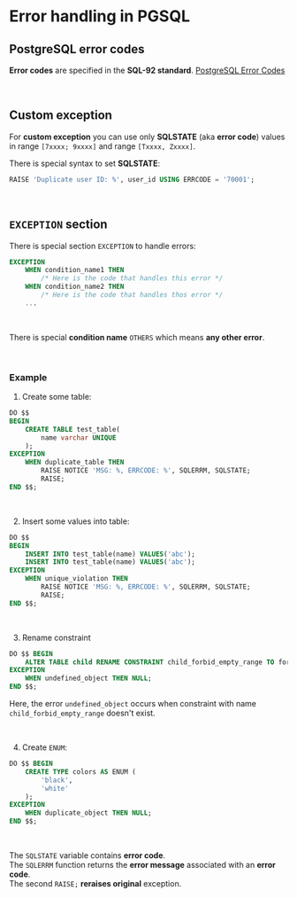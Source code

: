 # Error handling in PGSQL
## PostgreSQL error codes
**Error codes** are specified in the **SQL-92 standard**.
[PostgreSQL Error Codes](https://www.postgresql.org/docs/current/errcodes-appendix.html)

<br>

## Custom exception
For **custom exception** you can use only **SQLSTATE** (aka **error code**) values in range `[7xxxx; 9xxxx]` and range `[Txxxx, Zxxxx]`.<br>

There is special syntax to set **SQLSTATE**:
```sql
RAISE 'Duplicate user ID: %', user_id USING ERRCODE = '70001';
```

<br>

## `EXCEPTION` section
There is special section `EXCEPTION` to handle errors:
```sql
EXCEPTION
    WHEN condition_name1 THEN
        /* Here is the code that handles this error */
    WHEN condition_name2 THEN
        /* Here is the code that handles thos error */
    ...
```

<br>

There is special **condition name** `OTHERS` which means **any other error**.

<br>

### Example
1. Create some table:
```sql
DO $$
BEGIN
    CREATE TABLE test_table(
        name varchar UNIQUE
    );
EXCEPTION
    WHEN duplicate_table THEN
        RAISE NOTICE 'MSG: %, ERRCODE: %', SQLERRM, SQLSTATE;
        RAISE;
END $$;
```

<br>

2. Insert some values into table:
```sql
DO $$
BEGIN
    INSERT INTO test_table(name) VALUES('abc');
    INSERT INTO test_table(name) VALUES('abc');
EXCEPTION
    WHEN unique_violation THEN
        RAISE NOTICE 'MSG: %, ERRCODE: %', SQLERRM, SQLSTATE;
        RAISE;
END $$;
```

<br>

3. Rename constraint
```sql
DO $$ BEGIN
    ALTER TABLE child RENAME CONSTRAINT child_forbid_empty_range TO forbid_empty_range;
EXCEPTION
    WHEN undefined_object THEN NULL;
END $$;
```
Here, the error `undefined_object` occurs when constraint with name `child_forbid_empty_range` doesn't exist.

<br>

4. Create `ENUM`:
```sql
DO $$ BEGIN
    CREATE TYPE colors AS ENUM (
        'black', 
        'white'
    );
EXCEPTION
    WHEN duplicate_object THEN NULL;
END $$;
```

<br>
 
The `SQLSTATE` variable contains **error code**.<br>
The `SQLERRM` function returns the **error message** associated with an **error code**.<br>
The second `RAISE;` **reraises original** exception.<br>

